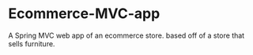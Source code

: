 # Ecommerce-MVC-app

A Spring MVC web app of an ecommerce store. based off of a store that sells furniture.